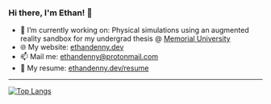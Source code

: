 ### Hi there, I'm Ethan! 👋

- 🔭 I’m currently working on: Physical simulations using an augmented reality sandbox for my undergrad thesis @ [Memorial University](https://www.mun.ca/)
- 🌐 My website: [ethandenny.dev](https://ethandenny.dev/)
- 📫 Mail me: [ethandenny@protonmail.com](mailto:ethandenny@protonmail.com)
- 📄 My resume: [ethandenny.dev/resume](https://ethandenny.dev/resume/)

---

[![Top Langs](https://github-readme-stats.vercel.app/api/top-langs/?username=EthanDenny&layout=compact&langs_count=8&theme=transparent&card_width=500&card_height=200&hide=jupyter%20notebook)](https://github.com/anuraghazra/github-readme-stats)

<!--
**EthanDenny/EthanDenny** is a ✨ _special_ ✨ repository because its `README.md` (this file) appears on your GitHub profile.

Here are some ideas to get you started:

- 🔭 I’m currently working on ...
- 🌱 I’m currently learning ...
- 👯 I’m looking to collaborate on ...
- 🤔 I’m looking for help with ...
- 💬 Ask me about ...
- 📫 How to reach me: ...
- 😄 Pronouns: ...
- ⚡ Fun fact: ...
-->
